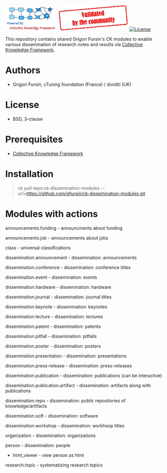 [![logo](https://github.com/ctuning/ck-guide-images/blob/master/logo-powered-by-ck.png)](http://cKnowledge.org)
[![logo](https://github.com/ctuning/ck-guide-images/blob/master/logo-validated-by-the-community-simple.png)](http://cTuning.org)
[![License](https://img.shields.io/badge/License-BSD%203--Clause-blue.svg)](https://opensource.org/licenses/BSD-3-Clause)

This repository contains shared Grigori Fursin's CK modules to enable
various dissemination of research notes and results via 
[Collective Knowledge Framework](https://github.com/ctuning/ck).

Authors
=======

* Grigori Fursin, cTuning foundation (France) / dividiti (UK)

License
=======
* BSD, 3-clause

Prerequisites
=============
* [Collective Knowledge Framework](http://github.com/ctuning/ck)

Installation
============

> ck pull repo:ck-dissemination-modules --url=https://github.com/gfursin/ck-dissemination-modules.git

Modules with actions
====================


announcements.funding - announcments about funding

announcements.job - announcements about jobs

class - universal classifications

dissemination.announcement - dissemination: announcements

dissemination.conference - dissemination: conference titles

dissemination.event - dissemination: events

dissemination.hardware - dissemination: hardware

dissemination.journal - dissemination: journal titles

dissemination.keynote - dissemination: keynotes

dissemination.lecture - dissemination: lectures

dissemination.patent - dissemination: patents

dissemination.pitfall - dissemination: pitfalls

dissemination.poster - dissemination: posters

dissemination.presentation - dissemination: presentations

dissemination.press-release - dissemination: press-releases

dissemination.publication - dissemination: publications (can be interactive)

dissemination.publication.artifact - dissemination: artifacts along with publications

dissemination.repo - dissemination: public repositories of knowledge/artifacts

dissemination.soft - dissemination: software

dissemination.workshop - dissemination: workhsop titles

organization - dissemination: organizations

person - dissemination: people

  * html_viewer - view person as html

research.topic - systematizing research topics
